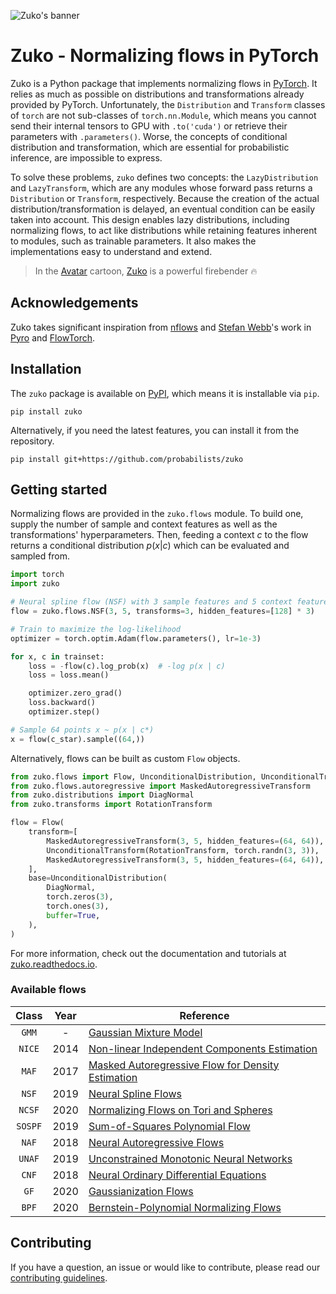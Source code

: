 ![Zuko's banner](https://raw.githubusercontent.com/probabilists/zuko/master/docs/images/banner.svg)

# Zuko - Normalizing flows in PyTorch

Zuko is a Python package that implements normalizing flows in [PyTorch](https://pytorch.org). It relies as much as possible on distributions and transformations already provided by PyTorch. Unfortunately, the `Distribution` and `Transform` classes of `torch` are not sub-classes of `torch.nn.Module`, which means you cannot send their internal tensors to GPU with `.to('cuda')` or retrieve their parameters with `.parameters()`. Worse, the concepts of conditional distribution and transformation, which are essential for probabilistic inference, are impossible to express.

To solve these problems, `zuko` defines two concepts: the `LazyDistribution` and `LazyTransform`, which are any modules whose forward pass returns a `Distribution` or `Transform`, respectively. Because the creation of the actual distribution/transformation is delayed, an eventual condition can be easily taken into account. This design enables lazy distributions, including normalizing flows, to act like distributions while retaining features inherent to modules, such as trainable parameters. It also makes the implementations easy to understand and extend.

> In the [Avatar](https://wikipedia.org/wiki/Avatar:_The_Last_Airbender) cartoon, [Zuko](https://wikipedia.org/wiki/Zuko) is a powerful firebender 🔥

## Acknowledgements

Zuko takes significant inspiration from [nflows](https://github.com/bayesiains/nflows) and [Stefan Webb](https://github.com/stefanwebb)'s work in [Pyro](https://github.com/pyro-ppl/pyro) and [FlowTorch](https://github.com/facebookincubator/flowtorch).

## Installation

The `zuko` package is available on [PyPI](https://pypi.org/project/zuko), which means it is installable via `pip`.

```
pip install zuko
```

Alternatively, if you need the latest features, you can install it from the repository.

```
pip install git+https://github.com/probabilists/zuko
```

## Getting started

Normalizing flows are provided in the `zuko.flows` module. To build one, supply the number of sample and context features as well as the transformations' hyperparameters. Then, feeding a context $c$ to the flow returns a conditional distribution $p(x | c)$ which can be evaluated and sampled from.

```python
import torch
import zuko

# Neural spline flow (NSF) with 3 sample features and 5 context features
flow = zuko.flows.NSF(3, 5, transforms=3, hidden_features=[128] * 3)

# Train to maximize the log-likelihood
optimizer = torch.optim.Adam(flow.parameters(), lr=1e-3)

for x, c in trainset:
    loss = -flow(c).log_prob(x)  # -log p(x | c)
    loss = loss.mean()

    optimizer.zero_grad()
    loss.backward()
    optimizer.step()

# Sample 64 points x ~ p(x | c*)
x = flow(c_star).sample((64,))
```

Alternatively, flows can be built as custom `Flow` objects.

```python
from zuko.flows import Flow, UnconditionalDistribution, UnconditionalTransform
from zuko.flows.autoregressive import MaskedAutoregressiveTransform
from zuko.distributions import DiagNormal
from zuko.transforms import RotationTransform

flow = Flow(
    transform=[
        MaskedAutoregressiveTransform(3, 5, hidden_features=(64, 64)),
        UnconditionalTransform(RotationTransform, torch.randn(3, 3)),
        MaskedAutoregressiveTransform(3, 5, hidden_features=(64, 64)),
    ],
    base=UnconditionalDistribution(
        DiagNormal,
        torch.zeros(3),
        torch.ones(3),
        buffer=True,
    ),
)
```

For more information, check out the documentation and tutorials at [zuko.readthedocs.io](https://zuko.readthedocs.io).

### Available flows

| Class   | Year | Reference |
|:-------:|:----:|-----------|
| `GMM`   | -    | [Gaussian Mixture Model](https://wikipedia.org/wiki/Mixture_model#Gaussian_mixture_model) |
| `NICE`  | 2014 | [Non-linear Independent Components Estimation](https://arxiv.org/abs/1410.8516) |
| `MAF`   | 2017 | [Masked Autoregressive Flow for Density Estimation](https://arxiv.org/abs/1705.07057) |
| `NSF`   | 2019 | [Neural Spline Flows](https://arxiv.org/abs/1906.04032) |
| `NCSF`  | 2020 | [Normalizing Flows on Tori and Spheres](https://arxiv.org/abs/2002.02428) |
| `SOSPF` | 2019 | [Sum-of-Squares Polynomial Flow](https://arxiv.org/abs/1905.02325) |
| `NAF`   | 2018 | [Neural Autoregressive Flows](https://arxiv.org/abs/1804.00779) |
| `UNAF`  | 2019 | [Unconstrained Monotonic Neural Networks](https://arxiv.org/abs/1908.05164) |
| `CNF`   | 2018 | [Neural Ordinary Differential Equations](https://arxiv.org/abs/1806.07366) |
| `GF`    | 2020 | [Gaussianization Flows](https://arxiv.org/abs/2003.01941) |
| `BPF`   | 2020 | [Bernstein-Polynomial Normalizing Flows](https://arxiv.org/abs/2004.00464) |

## Contributing

If you have a question, an issue or would like to contribute, please read our [contributing guidelines](https://github.com/probabilists/zuko/blob/master/CONTRIBUTING.md).
